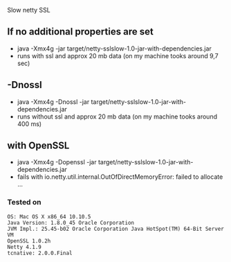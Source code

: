 Slow netty SSL

## If no additional properties are set
* java -Xmx4g -jar target/netty-sslslow-1.0-jar-with-dependencies.jar
* runs with ssl and approx 20 mb data (on my machine tooks around 9,7 sec)

## -Dnossl
* java -Xmx4g -Dnossl -jar target/netty-sslslow-1.0-jar-with-dependencies.jar
* runs without ssl and approx 20 mb data (on my machine tooks around 400 ms)

## with OpenSSL
* java -Xmx4g -Dopenssl -jar target/netty-sslslow-1.0-jar-with-dependencies.jar
* fails with io.netty.util.internal.OutOfDirectMemoryError: failed to allocate ...

### Tested on
	OS: Mac OS X x86_64 10.10.5
	Java Version: 1.8.0_45 Oracle Corporation
	JVM Impl.: 25.45-b02 Oracle Corporation Java HotSpot(TM) 64-Bit Server VM
    OpenSSL 1.0.2h
    Netty 4.1.9
    tcnative: 2.0.0.Final
